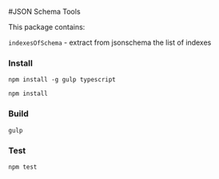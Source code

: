 #JSON Schema Tools

This package contains:

`indexesOfSchema` - extract from jsonschema the list of indexes



### Install

`npm install -g gulp typescript`

`npm install`

### Build

`gulp`

### Test

`npm test`
